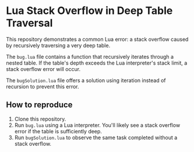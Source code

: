 # Lua Stack Overflow in Deep Table Traversal

This repository demonstrates a common Lua error: a stack overflow caused by recursively traversing a very deep table.

The `bug.lua` file contains a function that recursively iterates through a nested table.  If the table's depth exceeds the Lua interpreter's stack limit, a stack overflow error will occur.

The `bugSolution.lua` file offers a solution using iteration instead of recursion to prevent this error.

## How to reproduce

1. Clone this repository.
2. Run `bug.lua` using a Lua interpreter. You'll likely see a stack overflow error if the table is sufficiently deep.
3. Run `bugSolution.lua` to observe the same task completed without a stack overflow.